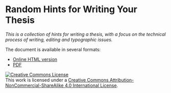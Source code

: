 # Random Hints for Writing Your Thesis

*This is a collection of hints for writing a thesis, with a focus on the technical process of writing, editing and typographic issues.*

The document is available in several formats:

* [Online HTML version](https://falkr.github.io/thesis-tips/)
* [PDF](https://falkr.github.io/thesis-tips/docs/tips.pdf?raw=true)


<a rel="license" href="http://creativecommons.org/licenses/by-nc-sa/4.0/"><img alt="Creative Commons License" style="border-width:0" src="https://i.creativecommons.org/l/by-nc-sa/4.0/88x31.png" /></a><br />This work is licensed under a <a rel="license" href="http://creativecommons.org/licenses/by-nc-sa/4.0/">Creative Commons Attribution-NonCommercial-ShareAlike 4.0 International License</a>.

